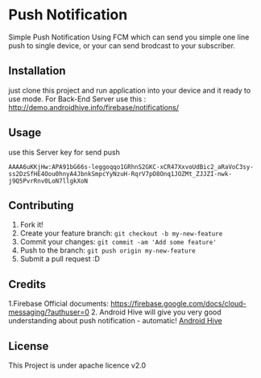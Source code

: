 # Push Notification

Simple Push Notification Using FCM which  can send you simple one line push to single device, or your can send brodcast to your subscriber.

## Installation

just clone this project and run application into your device and it ready to use mode.
For Back-End Server use this : http://demo.androidhive.info/firebase/notifications/

## Usage

use this Server key for send push

`AAAA6uKKjHw:APA91bG66s-leggoqqo1GRhnS2GKC-xCR47XxvoUdBic2_aRaVoC3sy-ss2DzSfHE4Oou0hnyA4JbnkSmpcYyNzuH-RqrV7pO8Onq1JOZMt_ZJJZI-nwk-j9Q5PvrRnv0LoN7llgkXoN`

## Contributing

1. Fork it!
2. Create your feature branch: `git checkout -b my-new-feature`
3. Commit your changes: `git commit -am 'Add some feature'`
4. Push to the branch: `git push origin my-new-feature`
5. Submit a pull request :D

## Credits

1.Firebase Official documents: https://firebase.google.com/docs/cloud-messaging/?authuser=0
2. Android Hive will give you very good understanding about push notification - automatic!
[Android Hive](https://www.androidhive.info/2012/10/android-push-notifications-using-google-cloud-messaging-gcm-php-and-mysql/)


## License

This Project is under apache licence v2.0
